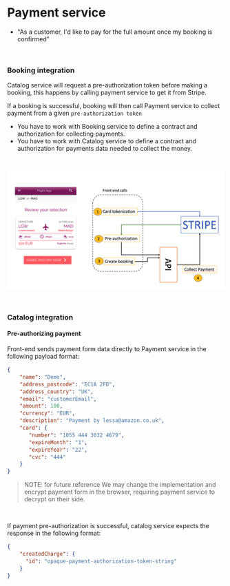 # **Payment service**

* "As a customer, I'd like to pay for the full amount once my booking is confirmed"


<br>

### **Booking integration**

Catalog service will request a pre-authorization token before making a booking, this happens by calling payment service to get it from Stripe. 

If a booking is successful, booking will then call Payment service to collect payment from a given `pre-authorization token` 

- You have to work with Booking service to define a contract and authorization for collecting payments.
- You have to work with Catalog service to define a contract and authorization for payments data needed to collect the money.

<br>

![Serverless Airline Booking sample](./media/integration/integration_payment.png)



<br> 

### **Catalog integration**

#### **Pre-authorizing payment**

Front-end sends payment form data directly to Payment service in the following payload format:

```json
{
    "name": "Demo",
    "address_postcode": "EC1A 2FD",
    "address_country": "UK",
    "email": "customerEmail",
    "amount": 100,
    "currency": "EUR",
    "description": "Payment by lessa@amazon.co.uk",
    "card": {
       "number": "1055 444 3032 4679",
       "expireMonth": "1",
       "expireYear": "22",
       "cvc": "444"
    }
}
```

> NOTE: for future reference We may change the implementation and encrypt payment form in the browser, requiring payment service to decrypt on their side.

<br>

If payment pre-authorization is successful, catalog service expects the response in the following format:

```json
{
    "createdCharge": {
      "id": "opaque-payment-authorization-token-string"
    }
}
```

